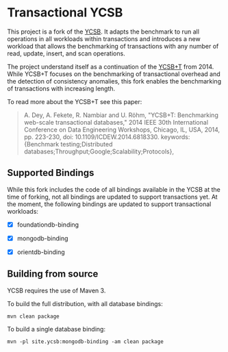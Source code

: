 <!--
Copyright (c) 2010 Yahoo! Inc., 2012 - 2016 YCSB contributors.
All rights reserved.

Licensed under the Apache License, Version 2.0 (the "License"); you
may not use this file except in compliance with the License. You
may obtain a copy of the License at

http://www.apache.org/licenses/LICENSE-2.0

Unless required by applicable law or agreed to in writing, software
distributed under the License is distributed on an "AS IS" BASIS,
WITHOUT WARRANTIES OR CONDITIONS OF ANY KIND, either express or
implied. See the License for the specific language governing
permissions and limitations under the License. See accompanying
LICENSE file.
-->

# Transactional YCSB

This project is a fork of the [YCSB](https://github.com/brianfrankcooper/YCSB). 
It adapts the benchmark to run all operations in all workloads within transactions 
and introduces a new workload that allows the benchmarking of transactions with 
any number of read, update, insert, and scan operations.

The project understand itself as a continuation of the [YCSB+T](https://github.com/brianfrankcooper/YCSB/pull/169) 
from 2014. While YCSB+T focuses on the benchmarking of transactional overhead and the detection of consistency anomalies,
this fork enables the benchmarking of transactions with increasing length.  

To read more about the YCSB+T see this paper: 
> A. Dey, A. Fekete, R. Nambiar and U. Röhm, "YCSB+T: Benchmarking web-scale transactional databases," 2014 IEEE 30th International Conference on Data Engineering Workshops, Chicago, IL, USA, 2014, pp. 223-230, doi: 10.1109/ICDEW.2014.6818330. keywords: {Benchmark testing;Distributed databases;Throughput;Google;Scalability;Protocols},


## Supported Bindings
While this fork includes the code of all bindings available in the YCSB at the time of forking, not all bindings 
are updated to support transactions yet. At the moment, the following bindings are updated to support 
transactional workloads:

* [x] foundationdb-binding
* [x] mongodb-binding
* [x] orientdb-binding


## Building from source

YCSB requires the use of Maven 3.

To build the full distribution, with all database bindings:

    mvn clean package

To build a single database binding:

    mvn -pl site.ycsb:mongodb-binding -am clean package
